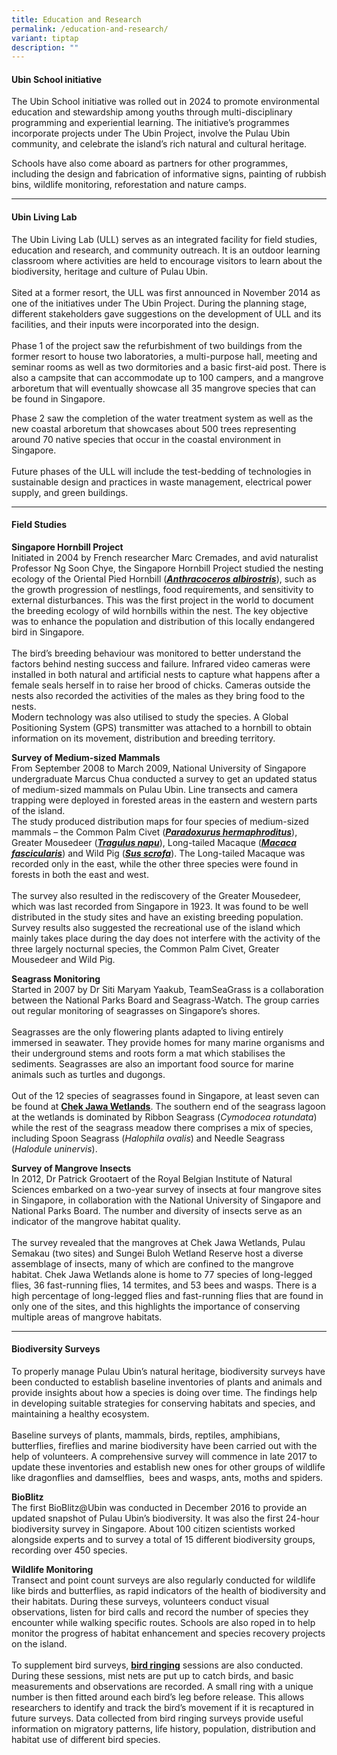 ```yaml
---
title: Education and Research
permalink: /education-and-research/
variant: tiptap
description: ""
---
```

<h4>Ubin School initiative</h4>
<p>The Ubin School initiative was rolled out in 2024 to promote environmental
education and stewardship among youths through multi-disciplinary programming
and experiential learning. The initiative’s programmes incorporate projects
under The Ubin Project, involve the Pulau Ubin community, and celebrate
the island’s rich natural and cultural heritage.</p>
<p>Schools have also come aboard as partners for other programmes, including
the design and fabrication of informative signs, painting of rubbish bins,
wildlife monitoring, reforestation and nature camps.</p>
<hr>
<h4>Ubin Living Lab</h4>
<p>The Ubin Living Lab (ULL) serves as an integrated facility for field studies,
education and research, and community outreach. It is an outdoor learning
classroom where activities are held to encourage visitors to learn about
the biodiversity, heritage and culture of Pulau Ubin.
<br>
<br>Sited at a former resort, the ULL was first announced in November 2014
as one of the initiatives under The Ubin Project. During the planning stage,
different stakeholders gave suggestions on the development of ULL and its
facilities, and their inputs were incorporated into the design.
<br>
<br>Phase 1 of the project saw the refurbishment of two buildings from the
former resort to house two laboratories, a multi-purpose hall, meeting
and seminar rooms as well as two dormitories and a basic first-aid post.
There is also a campsite that can accommodate up to 100 campers, and a
mangrove arboretum that will eventually showcase all 35 mangrove species
that can be found in Singapore.</p>
<p>Phase 2 saw the completion of the water treatment system as well as the
new coastal arboretum that showcases about 500 trees representing around
70 native species that occur in the coastal environment in Singapore.
<br>
<br>Future phases of the ULL will include the test-bedding of technologies
in sustainable design and practices in waste management, electrical power
supply, and green buildings.
<br>
</p>
<hr>
<h4>Field Studies</h4>
<p><strong>Singapore Hornbill Project<br></strong>Initiated in 2004 by French
researcher Marc Cremades, and avid naturalist Professor Ng Soon Chye, the
Singapore Hornbill Project studied the nesting ecology of the Oriental
Pied Hornbill (<strong><em><a href="https://www.nparks.gov.sg/florafaunaweb/fauna/1/7/174" rel="noopener noreferrer" target="_blank">Anthracoceros albirostris</a></em></strong>),
such as the growth progression of nestlings, food requirements, and sensitivity
to external disturbances. This was the first project in the world to document
the breeding ecology of wild hornbills within the nest. The key objective
was to enhance the population and distribution of this locally endangered
bird in Singapore.
<br>&nbsp;
<br>The bird’s breeding behaviour was monitored to better understand the factors
behind nesting success and failure. Infrared video cameras were installed
in both natural and artificial nests to capture what happens after a female
seals herself in to raise her brood of chicks. Cameras outside the nests
also recorded the activities of the males as they bring food to the nests.
<br>Modern technology was also utilised to study the species. A Global Positioning
System (GPS) transmitter was attached to a hornbill to obtain information
on its movement, distribution and breeding territory.</p>
<p></p>
<p><strong>Survey of Medium-sized Mammals</strong> 
<br>From September 2008 to March 2009, National University of Singapore undergraduate
Marcus Chua conducted a survey to get an updated status of medium-sized
mammals on Pulau Ubin. Line transects and camera trapping were deployed
in forested areas in the eastern and western parts of the island.
<br>The study produced distribution maps for four species of medium-sized
mammals – the Common Palm Civet (<strong><em><a href="https://www.nparks.gov.sg/florafaunaweb/fauna/4/7/477" rel="noopener noreferrer" target="_blank">Paradoxurus hermaphroditus</a></em></strong>),
Greater Mousedeer (<strong><em><a href="http://https//www.nparks.gov.sg/florafaunaweb/fauna/1/1/11" rel="noopener noreferrer" target="_blank">Tragulus napu</a></em></strong>),
Long-tailed Macaque (<strong><em><a href="https://www.nparks.gov.sg/florafaunaweb/fauna/4/7/475" rel="noopener noreferrer" target="_blank">Macaca fascicularis</a></em></strong>)
and Wild Pig (<strong><em><a href="http://https//www.nparks.gov.sg/florafaunaweb/fauna/5/4/542" rel="noopener noreferrer" target="_blank">Sus scrofa</a></em></strong>).
The Long-tailed Macaque was recorded only in the east, while the other
three species were found in forests in both the east and west.
<br>
<br>The survey also resulted in the rediscovery of the Greater Mousedeer,
which was last recorded from Singapore in 1923. It was found to be well
distributed in the study sites and have an existing breeding population.
Survey results also suggested the recreational use of the island which
mainly takes place during the day does not interfere with the activity
of the three largely nocturnal species, the Common Palm Civet, Greater
Mousedeer and Wild Pig.</p>
<p></p>
<p><strong>Seagrass Monitoring </strong>
<br>Started in 2007 by Dr Siti Maryam Yaakub, TeamSeaGrass is a collaboration
between the National Parks Board and Seagrass-Watch. The group carries
out regular monitoring of seagrasses on Singapore’s shores.
<br>
<br>Seagrasses are the only flowering plants adapted to living entirely immersed
in seawater. They provide homes for many marine organisms and their underground
stems and roots form a mat which stabilises the sediments. Seagrasses are
also an important food source for marine animals such as turtles and dugongs.
<br>
<br>Out of the 12 species of seagrasses found in Singapore, at least seven
can be found at <strong><a href="https://www.nparks.gov.sg/pulau-ubin/biodiversity/places-of-interest/chek-jawa-wetlands" rel="noopener noreferrer" target="_blank">Chek Jawa Wetlands</a></strong>.
The southern end of the seagrass lagoon at the wetlands is dominated by
Ribbon Seagrass (<em>Cymodocea rotundata</em>) while the rest of the seagrass
meadow there comprises a mix of species, including Spoon Seagrass (<em>Halophila ovalis</em>)
and Needle Seagrass (<em>Halodule uninervis</em>).</p>
<p></p>
<p><strong>Survey of Mangrove Insects </strong>
<br>In 2012, Dr Patrick Grootaert of the Royal Belgian Institute of Natural
Sciences embarked on a two-year survey of insects at four mangrove sites
in Singapore, in collaboration with the National University of Singapore
and National Parks Board. The number and diversity of insects serve as
an indicator of the mangrove habitat quality.
<br>
<br>The survey revealed that the mangroves at Chek Jawa Wetlands, Pulau Semakau
(two sites) and Sungei Buloh Wetland Reserve host a diverse assemblage
of insects, many of which are confined to the mangrove habitat. Chek Jawa
Wetlands alone is home to 77 species of long-legged flies, 36 fast-running
flies, 14 termites, and 53 bees and wasps. There is a high percentage of
long-legged flies and fast-running flies that are found in only one of
the sites, and this highlights the importance of conserving multiple areas
of mangrove habitats.</p>
<p></p>
<hr>
<h4>Biodiversity Surveys</h4>
<p>To properly manage Pulau Ubin’s natural heritage, biodiversity surveys
have been conducted to establish baseline inventories of plants and animals
and provide insights about how a species is doing over time. The findings
help in developing suitable strategies for conserving habitats and species,
and maintaining a healthy ecosystem.
<br>
<br>Baseline surveys of plants, mammals, birds, reptiles, amphibians, butterflies,
fireflies and marine biodiversity have been carried out with the help of
volunteers. A comprehensive survey will commence in late 2017 to update
these inventories and establish new ones for other groups of wildlife like
dragonflies and damselflies,&nbsp; bees and wasps, ants, moths and spiders.</p>
<p><strong>BioBlitz </strong>
<br>The first BioBlitz@Ubin was conducted in December 2016 to provide an updated
snapshot of Pulau Ubin’s biodiversity. It was also the first 24-hour biodiversity
survey in Singapore. About 100 citizen scientists worked alongside experts
and to survey a total of 15 different biodiversity groups, recording over
450 species.</p>
<p></p>
<p><strong>Wildlife Monitoring </strong>
<br>Transect and point count surveys are also regularly conducted for wildlife
like birds and butterflies, as rapid indicators of the health of biodiversity
and their habitats. During these surveys, volunteers conduct visual observations,
listen for bird calls and record the number of species they encounter while
walking specific routes. Schools are also roped in to help monitor the
progress of habitat enhancement and species recovery projects on the island.
<br>
<br>To supplement bird surveys, <strong><a href="https://www.nparks.gov.sg/nparksbuzz/issue-02-vol-2-2009/conservation/about-birds-and-their-bands" rel="noopener noreferrer" target="_blank">bird ringing</a></strong> sessions
are also conducted. During these sessions, mist nets are put up to catch
birds, and basic measurements and observations are recorded. A small ring
with a unique number is then fitted around each bird’s leg before release.
This allows researchers to identify and track the bird’s movement if it
is recaptured in future surveys. Data collected from bird ringing surveys
provide useful information on migratory patterns, life history, population,
distribution and habitat use of different bird species.</p>
<p>&nbsp;</p>